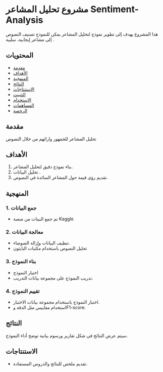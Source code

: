 # مشروع تحليل المشاعر Sentiment-Analysis

هذا المشروع يهدف إلى تطوير نموذج لتحليل المشاعر يمكن للنموذج تصنيف النصوص إلى مشاعر إيجابية، سلبية .

## المحتويات

- [مقدمة](#مقدمة)
- [الأهداف](#الأهداف)
- [المنهجية](#المنهجية)
- [النتائج](#النتائج)
- [الاستنتاجات](#الاستنتاجات)
- [التثبيت](#التثبيت)
- [الاستخدام](#الاستخدام)
- [المساهمات](#المساهمات)
- [الرخصة](#الرخصة)

## مقدمة

تحليل المشاعر للجمهور وارائهم من خلال النصوص 

## الأهداف

1. بناء نموذج دقيق لتحليل المشاعر.
2. تحليل البيانات .
3. تقديم رؤى قيمة حول المشاعر السائدة في النصوص.

## المنهجية

### 1. جمع البيانات
- تم جمع البينات من منصة Kaggle

### 2. معالجة البيانات
- تنظيف البيانات وإزالة الضوضاء.
- تحليل النصوص باستخدام مكتبات البايثون

### 3. بناء النموذج
- اختيار النموذج
- تدريب النموذج على مجموعة بيانات التدريب.

### 4. تقييم النموذج
- اختبار النموذج باستخدام مجموعة بيانات الاختبار.
- استخدام مقاييس مثل الدقة وF1-score.

## النتائج

سيتم عرض النتائج في شكل تقارير ورسوم بيانية توضح أداء النموذج.

## الاستنتاجات

- تقديم ملخص للنتائج والدروس المستفادة.



